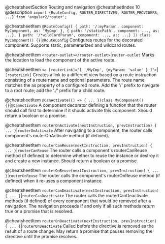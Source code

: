 @cheatsheetSection
Routing and navigation
@cheatsheetIndex 10
@description
`import {RouteConfig, ROUTER_DIRECTIVES, ROUTER_PROVIDERS, ...} from 'angular2/router';`


@cheatsheetItem
`@RouteConfig([
  { path: '/:myParam', component: MyComponent, as: 'MyCmp' },
  { path: '/staticPath', component: ..., as: ...},
  { path: '/*wildCardParam', component: ..., as: ...}
])
class MyComponent() {}`|`@RouteConfig`
Configures routes for the decorated component. Supports static, parameterized and wildcard routes.


@cheatsheetItem
`<router-outlet></router-outlet>`|`router-outlet`
Marks the location to load the component of the active route.


@cheatsheetItem
`<a [routerLink]="[ '/MyCmp', {myParam: 'value' } ]">`|`[routerLink]`
Creates a link to a different view based on a route instruction consisting of a route name and optional parameters. The route name matches the as property of a configured route. Add the '/' prefix to navigate to a root route; add the './' prefix for a child route.


@cheatsheetItem
`@CanActivate(() => { ... })class MyComponent() {}`|`@CanActivate`
A component decorator defining a function that the router should call first to determine if it should activate this component. Should return a boolean or a promise.


@cheatsheetItem
`routerOnActivate(nextInstruction, prevInstruction) { ... }`|`routerOnActivate`
After navigating to a component, the router calls component's routerOnActivate method (if defined).


@cheatsheetItem
`routerCanReuse(nextInstruction, prevInstruction) { ... }`|`routerCanReuse`
The router calls a component's routerCanReuse method (if defined) to determine whether to reuse the instance or destroy it and create a new instance. Should return a boolean or a promise.


@cheatsheetItem
`routerOnReuse(nextInstruction, prevInstruction) { ... }`|`routerOnReuse`
The router calls the component's routerOnReuse method (if defined) when it re-uses a component instance.


@cheatsheetItem
`routerCanDeactivate(nextInstruction, prevInstruction) { ... }`|`routerCanDeactivate`
The router calls the routerCanDeactivate methods (if defined) of every component that would be removed after a navigation. The navigation proceeds if and only if all such methods return true or a promise that is resolved.


@cheatsheetItem
`routerOnDeactivate(nextInstruction, prevInstruction) { ... }`|`routerOnDeactivate`
Called before the directive is removed as the result of a route change. May return a promise that pauses removing the directive until the promise resolves.